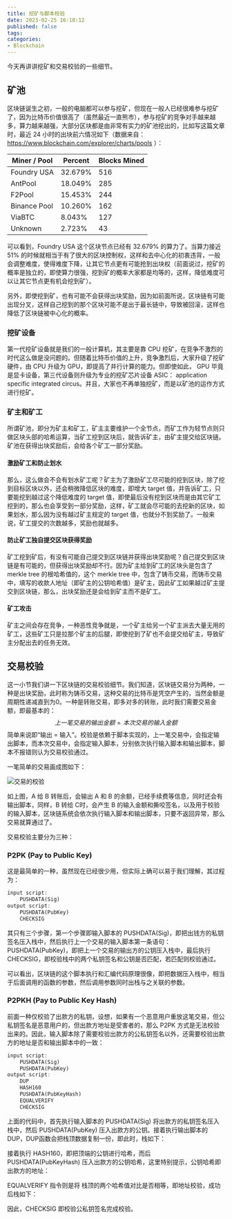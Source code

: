 ```yaml
---
title: 挖矿与脚本校验
date: 2023-02-25 16:18:12
published: false
tags:
categories:
- Blockchain
---
```


今天再讲讲挖矿和交易校验的一些细节。

<!--more-->

## 矿池

区块链诞生之初，一般的电脑都可以参与挖矿，但现在一般人已经很难参与挖矿了，因为比特币价值很高了（虽然最近一直熊市），参与挖矿的竞争对手越来越多，算力越来越强，大部分区块都是由非常有实力的矿池挖出的，比如写这篇文章时，最近 24 小时的出块前六情况如下（数据来自：https://www.blockchain.com/explorer/charts/pools ）：

| **Miner / Pool** | **Percent** | **Blocks Mined** |
| ---------------- | ----------- | ---------------- |
| Foundry USA      | 32.679%     | 516              |
| AntPool          | 18.049%     | 285              |
| F2Pool           | 15.453%     | 244              |
| Binance Pool     | 10.260%     | 162              |
| ViaBTC           | 8.043%      | 127              |
| Unknown          | 2.723%      | 43               |

可以看到，Foundry USA 这个区块节点已经有 32.679% 的算力了。当算力接近 51% 的时候就相当于有了很大的区块控制权，这样和去中心化的初衷违背，一般会调整难度，使得难度下降，让其它节点更有可能抢到出块权（前面说过，挖矿的概率是独立的，即使算力很强，挖到矿的概率大家都是均等的，这样，降低难度可以让其它节点更有机会挖到矿）。

另外，即使挖到矿，也有可能不会获得出块奖励，因为如前面所说，区块链有可能出现分叉，这样自己挖到的那个区块可能不是出于最长链中，导致被回滚，这样也降低了区块链被中心化的概率。



### 挖矿设备

第一代挖矿设备就是我们的一般计算机，其主要是靠 CPU 挖矿，在竞争不激烈的时代这么做是没问题的。但随着比特币价值的上升，竞争激烈后，大家升级了挖矿硬件，由 CPU 升级为 GPU，即提高了并行计算的能力。但即使如此， GPU 毕竟是显卡设备，第三代设备则升级为专业的挖矿芯片设备 ASIC： application specific integrated circus。并且，大家也不再单独挖矿，而是以矿池的运作方式进行挖矿。



### 矿主和矿工

所谓矿池，即分为矿主和矿工，矿主主要维护一个全节点，而矿工作为轻节点则只做区块头部的哈希运算，当矿工挖到区块后，就告诉矿主，由矿主提交给区块链。矿池在获得出块奖励后，会给各个矿工一部分奖励。



#### 激励矿工和防止划水

那么，这么做会不会有划水矿工呢？矿主为了激励矿工尽可能的挖到区块，除了挖到目标区块以外，还会稍微降低区块的难度，即增大 target 值，并告诉矿工，只要能挖到越过这个降低难度的 target 值，即使最后没有挖到区块而是由其它矿工挖到的，那么也会享受到一部分奖励，这样，矿工就会尽可能的去挖新的区块，如果划水，那么因为没有越过矿主规定的 target 值，也就分不到奖励了。一般来说，矿工提交的次数越多，奖励也就越多。



#### 防止矿工独自提交区块获得奖励

矿工挖到矿后，有没有可能自己提交到区块链并获得出块奖励呢？自己提交到区块链是有可能的，但获得出块奖励却不行。因为矿主给到矿工的区块头是包含了 merkle tree 的根哈希值的，这个 merkle tree 中，包含了铸币交易，而铸币交易中，填写的收款人地址（即矿主的公钥哈希值）是矿主，因此矿工如果越过矿主提交到区块链，那么，出块奖励还是会给到矿主而不是矿工。



#### 矿工攻击

矿主之间会存在竞争，一种恶性竞争就是，一个矿主给另一个矿主派去大量无用的矿工，这些矿工只是拉那个矿主的后腿，即使挖到了矿也不会提交给矿主，导致矿主分配出去的任务无效。



## 交易校验

这一小节我们讲一下区块链的交易校验细节。我们知道，区块链交易分为两种，一种是出块奖励，此时称为铸币交易，这种交易的比特币是凭空产生的，当然金额是周期性递减直到为0。一种是转账交易，即多对多的转账，此时我们需要交易金额，即最基本的：
$$
上一笔交易的输出金额 = 本次交易的输入金额
$$
简单来说即“输出 = 输入”。校验是依赖于脚本实现的，上一笔交易中，会指定输出脚本，而本次交易中，会指定输入脚本，分别依次执行输入脚本和输出脚本，脚本不报错则认为交易校验通过。

一笔简单的交易画成图如下：

![交易的校验](https://www.jackhuang.cc/svg/blockchain-verify-dealing.svg)

如上图，A 给 B 转账后，会输出 A 和 B 的余额，已经手续费等信息，同时还会有输出脚本，同样，B 转给 C时，会产生 B 的输入金额和撕咬签名，以及用于校验的输入脚本，区块链系统会依次执行输入脚本和输出脚本，只要不返回异常，那么交易就算通过了。

交易校验主要分为三种：

### P2PK (Pay to Public Key)

这是最简单的一种，虽然现在已经很少用，但实际上确可以易于我们理解，其过程为：

```rust
input script:
	PUSHDATA(Sig)
output script:
	PUSHDATA(PubKey)
	CHECKSIG
```

其只有三个步骤，第一个步骤即输入脚本的 PUSHDATA(Sig)，即把出钱方的私钥签名压入栈中，然后执行上一个交易的输入脚本第一条语句：PUSHDATA(PubKey)，即把上一个交易的输出方的公钥压入栈中，最后执行 CHECKSIG，即校验栈中的两个私钥签名和公钥是否匹配，若匹配则校验通过。

可以看出，区块链的这个脚本执行和汇编代码原理很像，即把数据压入栈中，相当于后面调用的函数的参数，然后调用参数同时出栈与之关联的参数。



### P2PKH (Pay to Public Key Hash)

前面一种仅校验了出款方的私钥，设想，如果有一个恶意用户重放这笔交易，但公私钥签名是恶意用户的，但出款方地址是受害者的，那么 P2PK 方式是无法校验出来的。因此，输入脚本除了需要校验出款方的公私钥签名以外，还需要校验出款方的地址是否和输出脚本中的一致：

```rust
input script:
	PUSHDATA(Sig)
	PUSHDATA(PubKey)
output script:
	DUP 
	HASH160 
	PUSHDATA(PubKeyHash) 
	EQUALVERIFY 
	CHECKSIG
```

上面的代码中，首先执行输入脚本的 PUSHDATA(Sig) 将出款方的私钥签名压入栈中，然后 PUSHDATA(PubKey) 压入出款方的公钥。接着执行输出脚本的 DUP，DUP函数会把栈顶数据复制一份，即此时，栈如下：



接着执行 HASH160，即把顶端的公钥进行哈希，而后 PUSHDATA(PubKeyHash) 压入出款方的公钥哈希，这里特别提示，公钥哈希即出款方的地址：



EQUALVERIFY 指令则是将 栈顶的两个哈希值对比是否相等，即地址校验，成功后栈如下：



因此，CHECKSIG 即校验公私钥签名完成校验。

